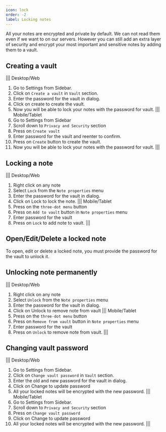 ```yaml
---
icon: lock
order: -2
label: Locking notes
---
```

All your notes are encrypted and private by default. We can not read them even if we want to on our servers. However you can still add an extra layer of security and encrypt your most important and sensitive notes by adding them to a vault. 

## Creating a vault
||| Desktop/Web
1. Go to Settings from Sidebar.
2. Click on `Create a vault` in `Vault` section.
3. Enter the password for the vault in dialog.
4. Click on create to create the vault.
5. Now you will be able to lock your notes with the password for vault.
||| Mobile/Tablet
1. Go to Settings from Sidebar
2. Scroll down to `Privacy and Security` section
3. Press on `Create vault`
4. Enter password for the vault and reenter to confirm.
5. Press on `Create` button to create the vault.
6. Now you will be able to lock your notes with the password for vault.
|||

## Locking a note
||| Desktop/Web
1. Right click on any note
2. Select `Lock` from the `Note properties` menu
3. Enter the password for the vault in dialog.
4. Click on Lock to lock the note.
||| Mobile/Tablet
1. Press on the `three-dot menu` button 
2. Press on `Add to vault` button in `Note properties` menu
3. Enter password for the vault
4. Press on `Lock` to add note to vault.
|||

## Open/Edit/Delete a locked note
To open, edit or delete a locked note, you must provide the password for the vault to unlock it.

## Unlocking note permanently
||| Desktop/Web
1. Right click on any note
2. Select `Unlock` from the `Note properties` menu
3. Enter the password for the vault in dialog.
4. Click on Unlock to remove note from vault
||| Mobile/Tablet
1. Press on the `three-dot menu` button 
2. Press on `Remove from vault` button in `Note properties` menu
3. Enter password for the vault
4. Press on `Unlock` to  remove note from vault.
|||

## Changing vault password
||| Desktop/Web
1. Go to Settings from Sidebar.
2. Click on `Change vault password` in `Vault` section.
3. Enter the old and new password for the vault in dialog.
4. Click on Change to update password
5. All your locked notes will be encrypted with the new password.
||| Mobile/Tablet
1. Go to Settings from Sidebar.
2. Scroll down to `Privacy and Security` section
3. Press on `Change vault password`
4. Click on Change to update password
5. All your locked notes will be encrypted with the new password.
|||